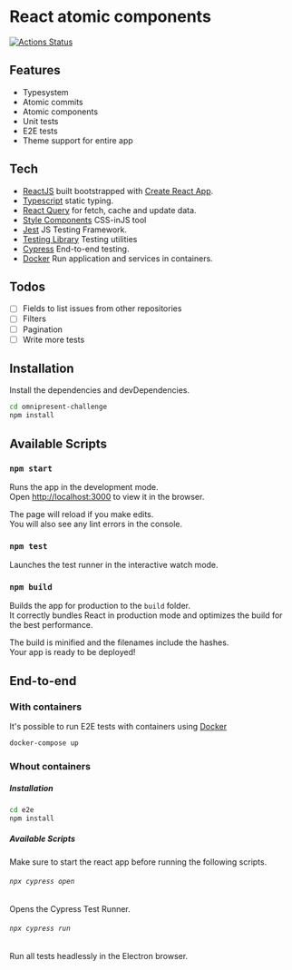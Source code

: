 # React atomic components
[![Actions Status](https://github.com/conradob/omnipresent-challenge/actions/workflows/tests.yml/badge.svg)](https://github.com/conradob/react-atomic-components/actions)

## Features

- Typesystem
- Atomic commits
- Atomic components
- Unit tests
- E2E tests
- Theme support for entire app

## Tech

- [ReactJS](https://reactjs.org/) built bootstrapped with [Create React App](https://github.com/facebook/create-react-app).
- [Typescript](https://www.typescriptlang.org/) static typing.
- [React Query](https://react-query.tanstack.com/) for fetch, cache and update data.
- [Style Components](https://styled-components.com/) CSS-inJS tool
- [Jest](https://jestjs.io/) JS Testing Framework.
- [Testing Library](https://testing-library.com/) Testing utilities
- [Cypress](https://www.cypress.io/) End-to-end testing.
- [Docker](https://www.docker.com/) Run application and services in containers.

## Todos
- [ ] Fields to list issues from other repositories
- [ ] Filters
- [ ] Pagination
- [ ] Write more tests

## Installation

Install the dependencies and devDependencies.

```sh
cd omnipresent-challenge
npm install
```

## Available Scripts

### `npm start`

Runs the app in the development mode.\
Open [http://localhost:3000](http://localhost:3000) to view it in the browser.

The page will reload if you make edits.\
You will also see any lint errors in the console.

### `npm test`

Launches the test runner in the interactive watch mode.

### `npm build`

Builds the app for production to the `build` folder.\
It correctly bundles React in production mode and optimizes the build for the best performance.

The build is minified and the filenames include the hashes.\
Your app is ready to be deployed!

## End-to-end

### With containers

It's possible to run E2E tests with containers using [Docker](https://www.docker.com/)

```sh
docker-compose up
```

### Whout containers

##### Installation

```sh
cd e2e
npm install
```

##### Available Scripts

Make sure to start the react app before running the following scripts.

###### `npx cypress open`

Opens the Cypress Test Runner.

###### `npx cypress run`

Run all tests headlessly in the Electron browser.
